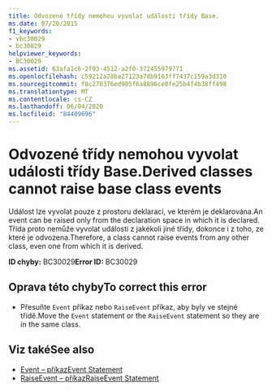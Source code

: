 ```yaml
---
title: Odvozené třídy nemohou vyvolat události třídy Base.
ms.date: 07/20/2015
f1_keywords:
- vbc30029
- bc30029
helpviewer_keywords:
- BC30029
ms.assetid: 63afa1c6-2f93-4512-a2f0-372455979771
ms.openlocfilehash: c59212a28ba27123a7db9163ff7437c159a3d310
ms.sourcegitcommit: f8c270376ed905f6a8896ce0fe25b4f4b38ff498
ms.translationtype: MT
ms.contentlocale: cs-CZ
ms.lasthandoff: 06/04/2020
ms.locfileid: "84409696"
---
```

# <a name="derived-classes-cannot-raise-base-class-events"></a><span data-ttu-id="b0508-102">Odvozené třídy nemohou vyvolat události třídy Base.</span><span class="sxs-lookup"><span data-stu-id="b0508-102">Derived classes cannot raise base class events</span></span>
<span data-ttu-id="b0508-103">Událost lze vyvolat pouze z prostoru deklarací, ve kterém je deklarována.</span><span class="sxs-lookup"><span data-stu-id="b0508-103">An event can be raised only from the declaration space in which it is declared.</span></span> <span data-ttu-id="b0508-104">Třída proto nemůže vyvolat události z jakékoli jiné třídy, dokonce i z toho, ze které je odvozena.</span><span class="sxs-lookup"><span data-stu-id="b0508-104">Therefore, a class cannot raise events from any other class, even one from which it is derived.</span></span>  
  
 <span data-ttu-id="b0508-105">**ID chyby:** BC30029</span><span class="sxs-lookup"><span data-stu-id="b0508-105">**Error ID:** BC30029</span></span>  
  
## <a name="to-correct-this-error"></a><span data-ttu-id="b0508-106">Oprava této chyby</span><span class="sxs-lookup"><span data-stu-id="b0508-106">To correct this error</span></span>  
  
- <span data-ttu-id="b0508-107">Přesuňte `Event` příkaz nebo `RaiseEvent` příkaz, aby byly ve stejné třídě.</span><span class="sxs-lookup"><span data-stu-id="b0508-107">Move the `Event` statement or the `RaiseEvent` statement so they are in the same class.</span></span>  
  
## <a name="see-also"></a><span data-ttu-id="b0508-108">Viz také</span><span class="sxs-lookup"><span data-stu-id="b0508-108">See also</span></span>

- [<span data-ttu-id="b0508-109">Event – příkaz</span><span class="sxs-lookup"><span data-stu-id="b0508-109">Event Statement</span></span>](../statements/event-statement.md)
- [<span data-ttu-id="b0508-110">RaiseEvent – příkaz</span><span class="sxs-lookup"><span data-stu-id="b0508-110">RaiseEvent Statement</span></span>](../statements/raiseevent-statement.md)
